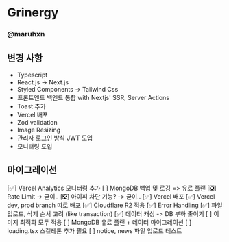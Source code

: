 # Grinergy

### @maruhxn

## 변경 사항

- Typescript
- React.js -> Next.js
- Styled Components -> Tailwind Css
- 프론트엔드 백엔드 통합 with Nextjs' SSR, Server Actions
- Toast 추가
- Vercel 배포
- Zod validation
- Image Resizing
- 관리자 로그인 방식 JWT 도입
- 모니터링 도입

## 마이그레이션

[✅] Vercel Analytics 모니터링 추가
[ ] MongoDB 백업 및 로깅 => 유료 플랜
[❎] Rate Limit -> 굳이..
[❎] 아이피 차단 기능? -> 굳이..
[✅] Vercel 배포
[✅] Vercel dev, prod branch 따로 배포
[✅] Cloudflare R2 적용
[✅] Error Handling
[✅] 파일 업로드, 삭제 순서 고려 (like transaction)
[✅] 데이터 캐싱 -> DB 부하 줄이기
[ ] 이미지 최적화 모두 적용
[ ] MongoDB 유료 플랜 + 데이터 마이그레이션
[ ] loading.tsx 스켈레톤 추가 필요
[ ] notice, news 파일 업로드 테스트
